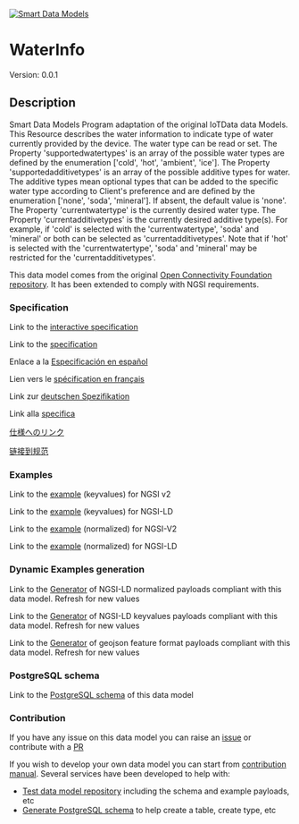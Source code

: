 [![Smart Data Models](https://smartdatamodels.org/wp-content/uploads/2022/01/SmartDataModels_logo.png "Logo")](https://smartdatamodels.org)
# WaterInfo
Version: 0.0.1

## Description 

Smart Data Models Program adaptation of the original IoTData data Models. This Resource describes the water information to indicate type of water currently provided by the device. The water type can be read or set. The Property 'supportedwatertypes' is an array of the possible water types are defined by the enumeration ['cold', 'hot', 'ambient', 'ice']. The Property 'supportedadditivetypes' is an array of the possible additive types for water. The additive types mean optional types that can be added to the specific water type according to Client's preference and are defined by the enumeration ['none', 'soda', 'mineral']. If absent, the default value is 'none'.  The Property 'currentwatertype' is the currently desired water type.  The Property 'currentadditivetypes' is the currently desired additive type(s).  For example, if 'cold' is selected with the 'currentwatertype', 'soda' and 'mineral' or both can be selected as 'currentadditivetypes'. Note that if 'hot' is selected with the 'currentwatertype', 'soda' and 'mineral' may be restricted for the 'currentadditivetypes'.

This data model comes from the original [Open Connectivity Foundation repository](https://github.com/openconnectivityfoundation/IoTDataModels). It has been extended to comply with NGSI requirements.
### Specification

Link to the [interactive specification](https://swagger.lab.fiware.org/?url=https://smart-data-models.github.io/dataModel.OCF/WaterInfo/swagger.yaml)

Link to the [specification](https://github.com/smart-data-models/dataModel.OCF/blob/master/WaterInfo/doc/spec.md)

Enlace a la [Especificación en español](https://github.com/smart-data-models/dataModel.OCF/blob/master/WaterInfo/doc/spec_ES.md)

Lien vers le [spécification en français](https://github.com/smart-data-models/dataModel.OCF/blob/master/WaterInfo/doc/spec_FR.md)

Link zur [deutschen Spezifikation](https://github.com/smart-data-models/dataModel.OCF/blob/master/WaterInfo/doc/spec_DE.md)

Link alla [specifica](https://github.com/smart-data-models/dataModel.OCF/blob/master/WaterInfo/doc/spec_IT.md)

[仕様へのリンク](https://github.com/smart-data-models/dataModel.OCF/blob/master/WaterInfo/doc/spec_JA.md)

[链接到规范](https://github.com/smart-data-models/dataModel.OCF/blob/master/WaterInfo/doc/spec_ZH.md)
### Examples

Link to the [example](https://smart-data-models.github.io/dataModel.OCF/WaterInfo/examples/example.json) (keyvalues) for NGSI v2

Link to the [example](https://smart-data-models.github.io/dataModel.OCF/WaterInfo/examples/example.jsonld) (keyvalues) for NGSI-LD

Link to the [example](https://smart-data-models.github.io/dataModel.OCF/WaterInfo/examples/example-normalized.json) (normalized) for NGSI-V2

Link to the [example](https://smart-data-models.github.io/dataModel.OCF/WaterInfo/examples/example-normalized.jsonld) (normalized) for NGSI-LD
### Dynamic Examples generation

Link to the [Generator](https://smartdatamodels.org/extra/ngsi-ld_generator.php?schemaUrl=https://raw.githubusercontent.com/smart-data-models/dataModel.OCF/master/WaterInfo/schema.json&email=info@smartdatamodels.org) of NGSI-LD normalized payloads compliant with this data model. Refresh for new values

Link to the [Generator](https://smartdatamodels.org/extra/ngsi-ld_generator_keyvalues.php?schemaUrl=https://raw.githubusercontent.com/smart-data-models/dataModel.OCF/master/WaterInfo/schema.json&email=info@smartdatamodels.org) of NGSI-LD keyvalues payloads compliant with this data model. Refresh for new values

Link to the [Generator](https://smartdatamodels.org/extra/geojson_features_generator.php?schemaUrl=https://raw.githubusercontent.com/smart-data-models/dataModel.OCF/master/WaterInfo/schema.json&email=info@smartdatamodels.org) of geojson feature format payloads compliant with this data model. Refresh for new values
### PostgreSQL schema

Link to the [PostgreSQL schema](https://smart-data-models.github.io/dataModel.OCF/WaterInfo/schema.sql) of this data model
### Contribution

 If you have any issue on this data model you can raise an [issue](https://github.com/smart-data-models/dataModel.OCF/issues)  or contribute with a [PR](https://github.com/smart-data-models/dataModel.OCF/pulls)

 If you wish to develop your own data model you can start from [contribution manual](https://bit.ly/contribution_manual). Several services have been developed to help with: 
 - [Test data model repository](https://smartdatamodels.org/index.php/data-models-contribution-api/) including the schema and example payloads, etc
 - [Generate PostgreSQL schema](https://smartdatamodels.org/index.php/sql-service/) to help create a table, create type, etc
